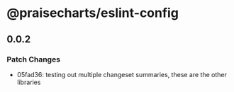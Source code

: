 # @praisecharts/eslint-config

## 0.0.2

### Patch Changes

- 05fad36: testing out multiple changeset summaries, these are the other libraries
